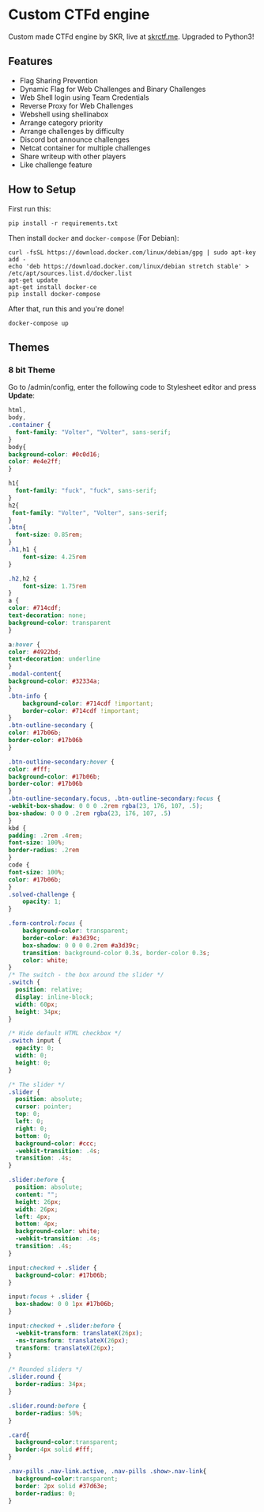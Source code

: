 # Custom CTFd engine
Custom made CTFd engine by SKR, live at [skrctf.me](https://skrctf.me). Upgraded to Python3!

## Features
- Flag Sharing Prevention
- Dynamic Flag for Web Challenges and Binary Challenges
- Web Shell login using Team Credentials
- Reverse Proxy for Web Challenges
- Webshell using shellinabox
- Arrange category priority
- Arrange challenges by difficulty
- Discord bot announce challenges
- Netcat container for multiple challenges
- Share writeup with other players
- Like challenge feature

## How to Setup
First run this:
```
pip install -r requirements.txt
```
Then install `docker` and `docker-compose` (For Debian):
```
curl -fsSL https://download.docker.com/linux/debian/gpg | sudo apt-key add -
echo 'deb https://download.docker.com/linux/debian stretch stable' > /etc/apt/sources.list.d/docker.list
apt-get update
apt-get install docker-ce
pip install docker-compose
```

After that, run this and you're done!
```
docker-compose up
```

## Themes
### 8 bit Theme

Go to /admin/config, enter the following code to Stylesheet editor and press **Update**:
```css
html,
body,
.container {
  font-family: "Volter", "Volter", sans-serif;
}
body{
background-color: #0c0d16;
color: #e4e2ff;
}

h1{
  font-family: "fuck", "fuck", sans-serif;
}
h2{
 font-family: "Volter", "Volter", sans-serif;
}
.btn{
  font-size: 0.85rem;
}
.h1,h1 {
    font-size: 4.25rem
}

.h2,h2 {
    font-size: 1.75rem
}
a {
color: #714cdf;
text-decoration: none;
background-color: transparent
}

a:hover {
color: #4922bd;
text-decoration: underline
}
.modal-content{
background-color: #32334a;
}
.btn-info {
    background-color: #714cdf !important;
    border-color: #714cdf !important;
}
.btn-outline-secondary {
color: #17b06b;
border-color: #17b06b
}

.btn-outline-secondary:hover {
color: #fff;
background-color: #17b06b;
border-color: #17b06b
}
.btn-outline-secondary.focus, .btn-outline-secondary:focus {
-webkit-box-shadow: 0 0 0 .2rem rgba(23, 176, 107, .5);
box-shadow: 0 0 0 .2rem rgba(23, 176, 107, .5)
}
kbd {
padding: .2rem .4rem;
font-size: 100%;
border-radius: .2rem
}
code {
font-size: 100%;
color: #17b06b;
}
.solved-challenge {
    opacity: 1;
}

.form-control:focus {
    background-color: transparent;
    border-color: #a3d39c;
    box-shadow: 0 0 0 0.2rem #a3d39c;
    transition: background-color 0.3s, border-color 0.3s;
    color: white;
}
/* The switch - the box around the slider */
.switch {
  position: relative;
  display: inline-block;
  width: 60px;
  height: 34px;
}

/* Hide default HTML checkbox */
.switch input {
  opacity: 0;
  width: 0;
  height: 0;
}

/* The slider */
.slider {
  position: absolute;
  cursor: pointer;
  top: 0;
  left: 0;
  right: 0;
  bottom: 0;
  background-color: #ccc;
  -webkit-transition: .4s;
  transition: .4s;
}

.slider:before {
  position: absolute;
  content: "";
  height: 26px;
  width: 26px;
  left: 4px;
  bottom: 4px;
  background-color: white;
  -webkit-transition: .4s;
  transition: .4s;
}

input:checked + .slider {
  background-color: #17b06b;
}

input:focus + .slider {
  box-shadow: 0 0 1px #17b06b;
}

input:checked + .slider:before {
  -webkit-transform: translateX(26px);
  -ms-transform: translateX(26px);
  transform: translateX(26px);
}

/* Rounded sliders */
.slider.round {
  border-radius: 34px;
}

.slider.round:before {
  border-radius: 50%;
}

.card{
  background-color:transparent;
  border:4px solid #fff;
}

.nav-pills .nav-link.active, .nav-pills .show>.nav-link{
  background-color:transparent;
  border: 2px solid #37d63e;
  border-radius: 0;
}
```
